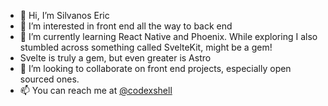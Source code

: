 - 👋 Hi, I’m Silvanos Eric
- 👀 I’m interested in front end all the way to back end
- 🌱 I’m currently learning React Native and Phoenix. While exploring I also stumbled across something called SvelteKit, might be a gem!
- Svelte is truly a gem, but even greater is Astro
- 💞️ I’m looking to collaborate on front end projects, especially open sourced ones.
- 📫 You can reach me at [@codexshell](https://twitter.com/codexshell)

<!---
codexshell/codexshell is a ✨ special ✨ repository because its `README.md` (this file) appears on your GitHub profile.
You can click the Preview link to take a look at your changes.
--->
